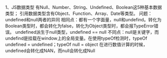 1、JS数据类型
有Null、Number、String、Undefined、Boolean这5种基本数据类型；
引用数据类型含有Object、Function、Array、Date等类型。
问题：undefined和null两者的异同
相同点：都有一个字面量，null和undefind。转化为Boolean类型时，都会转化为false，转化为Object类型时，都会报TypeError错误。
undefined派生于null类型，undefined == null
不同点：null是关键字，而undefind是挂载在window上的全局变量。在使用typeOf检测时，typeOf undefined = undefined；typeOf null = object
在进行数值计算的时候，undefined会转化成NAN，而null会转化成Null



